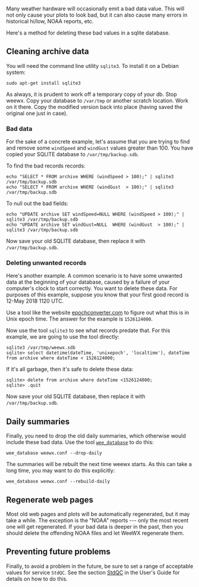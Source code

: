 Many weather hardware will occasionally emit a bad data value. This will not only cause your plots to look bad, but it can also cause many errors in historical hi/low, NOAA reports, etc.

Here's a method for deleting these bad values in a sqlite database. 

## Cleaning archive data

You will need the command line utility `sqlite3`. To install it on a Debian system:

    sudo apt-get install sqlite3

As always, it is prudent to work off a temporary copy of your db.  Stop weewx.  Copy your database to `/var/tmp` or another scratch location.  Work on it there.  Copy the modified version back into place (having saved the original one just in case).

### Bad data

For the sake of a concrete example, let's assume that you are trying to find and remove some `windSpeed` and `windGust` values greater than 100. You have copied your SQLITE database to `/var/tmp/backup.sdb`.

To find the bad records records:
~~~~~
echo "SELECT * FROM archive WHERE (windSpeed > 100);" | sqlite3 /var/tmp/backup.sdb
echo "SELECT * FROM archive WHERE (windGust  > 100);" | sqlite3 /var/tmp/backup.sdb
~~~~~

To null out the bad fields:
~~~~~
echo "UPDATE archive SET windSpeed=NULL WHERE (windSpeed > 100);" | sqlite3 /var/tmp/backup.sdb
echo "UPDATE archive SET windGust=NULL  WHERE (windGust  > 100);" | sqlite3 /var/tmp/backup.sdb
~~~~~

Now save your old SQLITE database, then replace it with `/var/tmp/backup.sdb`.

### Deleting unwanted records

Here's another example. A common scenario is to have some unwanted data at the beginning of your database, caused by a failure of 
your computer's clock to start correctly. You want to delete these data. For purposes of this example, suppose you know that your
first good record is 12-May 2018 1120 UTC.

Use a tool like the website [epochconverter.com](https://www.epochconverter.com/) to figure out what this is in Unix epoch time. The answer for the example is `1526124000`.

Now use the tool `sqlite3` to see what records predate that. For this example, we are going to use the tool directly:

```shell
sqlite3 /var/tmp/weewx.sdb
sqlite> select datetime(dateTime, 'unixepoch', 'localtime'), dateTime from archive where dateTime < 1526124000;
```

If it's all garbage, then it's safe to delete these data:

```shell
sqlite> delete from archive where dateTime <1526124000;
sqlite> .quit
```

Now save your old SQLITE database, then replace it with `/var/tmp/backup.sdb`.


## Daily summaries

Finally, you need to drop the old daily summaries, which otherwise would include these bad data. Use the tool [`wee_database`](http://www.weewx.com/docs/utilities.htm#wee_database_utility) to do this:

    wee_database weewx.conf --drop-daily

The summaries will be rebuilt the next time weewx starts. As this can take a long time, you
may want to do this explicitly:

    wee_database weewx.conf --rebuild-daily

## Regenerate web pages

Most old web pages and plots will be automatically regenerated, but it may take a while. The exception is
the "NOAA" reports --- only the most recent one will get regenerated. If your bad data is deeper in the
past, then you should delete the offending NOAA files and let WeeWX regenerate them.

## Preventing future problems

Finally, to avoid a problem in the future, be sure to set a range of acceptable values for service `StdQC`. See the section [StdQC](http://weewx.com/docs/usersguide.htm#StdQC) in the User's Guide for details on how to do this.
